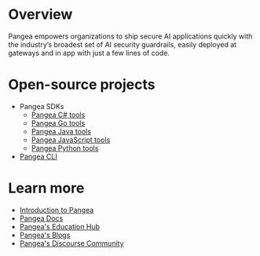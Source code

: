 # Overview

Pangea empowers organizations to ship secure AI applications quickly with the industry’s broadest set of AI security guardrails, easily deployed at gateways and in app with just a few lines of code.

# Open-source projects

- Pangea SDKs
  - [Pangea C# tools](https://github.com/pangeacyber/pangea-csharp)
  - [Pangea Go tools](https://github.com/pangeacyber/pangea-go)
  - [Pangea Java tools](https://github.com/pangeacyber/pangea-java)
  - [Pangea JavaScript tools](https://github.com/pangeacyber/pangea-javascript)
  - [Pangea Python tools](https://github.com/pangeacyber/pangea-python)
- [Pangea CLI](https://github.com/pangeacyber/pangea-cli)

# Learn more

- [Introduction to Pangea](https://l.pangea.cloud/introduction)
- [Pangea Docs](https://l.pangea.cloud/PangeaDocs)
- [Pangea's Education Hub](https://l.pangea.cloud/EducationHub)
- [Pangea's Blogs](https://l.pangea.cloud/eeJ0zlU)
- [Pangea's Discourse Community](https://l.pangea.cloud/Jd4wlGs)
